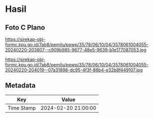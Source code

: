 # Hasil

## Foto C Plano

https://sirekap-obj-formc.kpu.go.id/7ab8/pemilu/ppwp/35/78/06/10/04/3578061004055-20240220-203807--c909b985-9677-48e5-9639-b1e177087053.jpg

https://sirekap-obj-formc.kpu.go.id/7ab8/pemilu/ppwp/35/78/06/10/04/3578061004055-20240220-204019--07a31898-dc95-4f3f-86b4-e32b8f449107.jpg


## Metadata

| Key        | Value               |
| ---------- | ------------------- |
| Time Stamp | 2024-02-20 21:00:00 |



